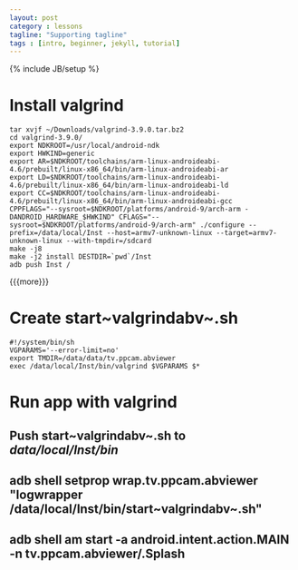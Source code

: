 ```yaml
---
layout: post
category : lessons
tagline: "Supporting tagline"
tags : [intro, beginner, jekyll, tutorial]
---
```

{% include JB/setup %}

Install valgrind
================

``` {.bash}
tar xvjf ~/Downloads/valgrind-3.9.0.tar.bz2
cd valgrind-3.9.0/
export NDKROOT=/usr/local/android-ndk
export HWKIND=generic
export AR=$NDKROOT/toolchains/arm-linux-androideabi-4.6/prebuilt/linux-x86_64/bin/arm-linux-androideabi-ar
export LD=$NDKROOT/toolchains/arm-linux-androideabi-4.6/prebuilt/linux-x86_64/bin/arm-linux-androideabi-ld
export CC=$NDKROOT/toolchains/arm-linux-androideabi-4.6/prebuilt/linux-x86_64/bin/arm-linux-androideabi-gcc
CPPFLAGS="--sysroot=$NDKROOT/platforms/android-9/arch-arm -DANDROID_HARDWARE_$HWKIND" CFLAGS="--sysroot=$NDKROOT/platforms/android-9/arch-arm" ./configure --prefix=/data/local/Inst --host=armv7-unknown-linux --target=armv7-unknown-linux --with-tmpdir=/sdcard
make -j8
make -j2 install DESTDIR=`pwd`/Inst
adb push Inst /
```

{{{more}}}

Create start~valgrindabv~.sh
============================

``` {.bash}
#!/system/bin/sh
VGPARAMS='--error-limit=no'
export TMDIR=/data/data/tv.ppcam.abviewer
exec /data/local/Inst/bin/valgrind $VGPARAMS $*
```

Run app with valgrind
=====================

Push start~valgrindabv~.sh to *data/local/Inst/bin*
---------------------------------------------------

adb shell setprop wrap.tv.ppcam.abviewer "logwrapper /data/local/Inst/bin/start~valgrindabv~.sh"
------------------------------------------------------------------------------------------------

adb shell am start -a android.intent.action.MAIN -n tv.ppcam.abviewer/.Splash
-----------------------------------------------------------------------------
